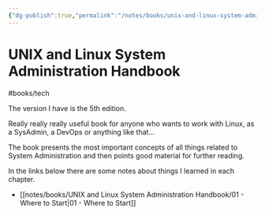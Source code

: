 ```yaml
---
{"dg-publish":true,"permalink":"/notes/books/unix-and-linux-system-administration-handbook/unix-and-linux-system-administration-handbook/"}
---
```



# UNIX and Linux System Administration Handbook

#books/tech 

The version I have is the 5th edition.

Really really really useful book for anyone who wants to work with Linux, as a SysAdmin, a DevOps or anything like that...

The book presents the most important concepts of all things related to System Administration and then points good material for further reading.

In the links below there are some notes about things I learned in each chapter.

- [[notes/books/UNIX and Linux System Administration Handbook/01 - Where to Start\|01 - Where to Start]]
